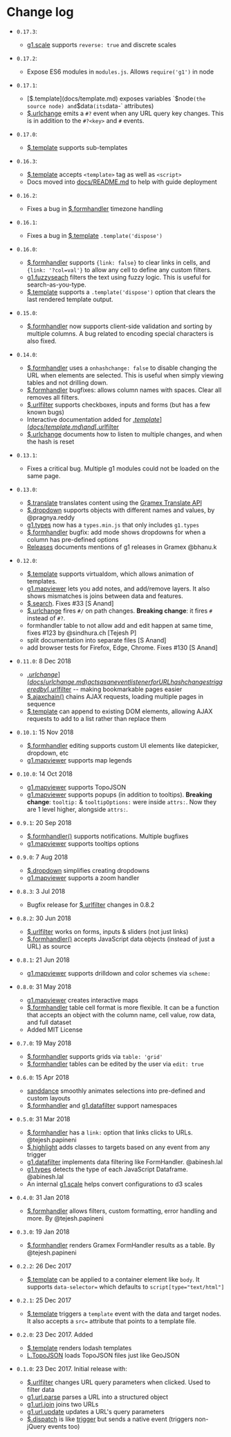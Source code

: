 # Change log

- `0.17.3`:
  - [g1.scale](docs/scale.md) supports `reverse: true` and discrete scales

- `0.17.2`:
  - Expose ES6 modules in `modules.js`. Allows `require('g1')` in node

- `0.17.1`:
    - [$.template](docs/template.md) exposes variables `$node` (the source node)
      and `$data` (its `data-` attributes)
    - [$.urlchange](docs/urlchange.md) emits a `#?` event when any URL query key
      changes. This is in addition to the `#?<key>` and `#` events.

- `0.17.0`:
    - [$.template](docs/template.md) supports sub-templates

- `0.16.3`:
    - [$.template](docs/template.md) accepts `<template>` tag as well as `<script>`
    - Docs moved into [docs/README.md](docs/README.md) to help with guide deployment

- `0.16.2`:
    - Fixes a bug in [$.formhandler](docs/formhandler.md) timezone handling

- `0.16.1`:
    - Fixes a bug in [$.template](docs/template.md) `.template('dispose')`

- `0.16.0`:
    - [$.formhandler](docs/formhandler.md) supports `{link: false}` to clear
      links in cells, and `{link: '?col=val'}` to allow any cell to define any
      custom filters.
    - [g1.fuzzyseach](docs/fuzzysearch.md) filters the text using fuzzy logic.
      This is useful for search-as-you-type.
    - [$.template](docs/template.md) supports a `.template('dispose')` option
      that clears the last rendered template output.

- `0.15.0`:
    - [$.formhandler](docs/formhandler.md) now supports client-side validation
      and sorting by multiple columns. A bug related to encoding special
      characters is also fixed.

- `0.14.0`:
    - [$.formhandler](docs/formhandler.md) uses a `onhashchange: false` to
      disable changing the URL when elements are selected. This is useful when
      simply viewing tables and not drilling down.
    - [$.formhandler](docs/formhandler.md) bugfixes: allows column names with
      spaces. Clear all removes all filters.
    - [$.urlfilter](docs/urlfilter.md) supports checkboxes, inputs and forms
      (but has a few known bugs)
    - Interactive documentation added for [$.template](docs/template.md) and
      [$.urlfilter](docs/urlfilter.md)
    - [$.urlchange](docs/urlchange.md) documents how to listen to multiple
      changes, and when the hash is reset

- `0.13.1`:
    - Fixes a critical bug. Multiple g1 modules could not be loaded on the same page.

- `0.13.0`:
    - [$.translate](docs/translate.md) translates content using the [Gramex Translate API](https://learn.gramener.com/guide/translate/)
    - [$.dropdown](docs/dropdown.md) supports objects with different names and values, by @pragnya.reddy
    - [g1.types](docs/types.md) now has a `types.min.js` that only includes `g1.types`
    - [$.formhandler](docs/formhandler.md) bugfix: add mode shows dropdowns for when a column has pre-defined options
    - [Releases](README.md#releases) documents mentions of g1 releases in Gramex @bhanu.k

- `0.12.0`:
    - [$.template](docs/template.md) supports virtualdom, which allows animation of templates.
    - [g1.mapviewer](docs/mapviewer.md) lets you add notes, and add/remove layers.
      It also shows mismatches is joins between data and features.
    - [$.search](docs/search.md). Fixes #33 [S Anand]
    - [$.urlchange](docs/urlchange.md) fires `#/` on path changes.
      **Breaking change**: it fires `#` instead of `#?`.
    - formhandler table to not allow add and edit happen at same time, fixes #123 by @sindhura.ch [Tejesh P]
    - split documentation into separate files [S Anand]
    - add browser tests for Firefox, Edge, Chrome. Fixes #130 [S Anand]
- `0.11.0`: 8 Dec 2018
    - [$.urlchange](docs/urlchange.md) acts as an event listener for URL hash changes
      triggered by [$.urlfilter](docs/urlfilter.md) -- making bookmarkable pages easier
    - [$.ajaxchain()](docs/ajaxchain.md) chains AJAX requests, loading multiple pages in sequence
    - [$.template](docs/template.md) can append to existing DOM elements, allowing AJAX
      requests to add to a list rather than replace them
- `0.10.1`: 15 Nov 2018
    - [$.formhandler](docs/formhandler.md) editing supports custom UI elements like datepicker, dropdown, etc
    - [g1.mapviewer](docs/mapviewer.md) supports map legends
- `0.10.0`: 14 Oct 2018
    - [g1.mapviewer](docs/mapviewer.md) supports TopoJSON
    - [g1.mapviewer](docs/mapviewer.md) supports popups (in addition to tooltips).
      **Breaking change**: `tooltip:` & `tooltipOptions:` were inside `attrs:`.
      Now they are 1 level higher, alongside `attrs:`.
- `0.9.1`: 20 Sep 2018
    - [$.formhandler()](docs/formhandler.md) supports notifications. Multiple bugfixes
    - [g1.mapviewer](docs/mapviewer.md) supports tooltips options
- `0.9.0`: 7 Aug 2018
    - [$.dropdown](docs/dropdown.md) simplifies creating dropdowns
    - [g1.mapviewer](docs/mapviewer.md) supports a zoom handler
- `0.8.3`: 3 Jul 2018
    - Bugfix release for [$.urlfilter](docs/urlfilter.md) changes in 0.8.2
- `0.8.2`: 30 Jun 2018
    - [$.urlfilter](docs/urlfilter.md) works on forms, inputs & sliders (not just links)
    - [$.formhandler()](docs/formhandler.md) accepts JavaScript data objects (instead of just a URL) as source
- `0.8.1`: 21 Jun 2018
    - [g1.mapviewer](docs/mapviewer.md) supports drilldown and color schemes via `scheme:`
- `0.8.0`: 31 May 2018
    - [g1.mapviewer](docs/mapviewer.md) creates interactive maps
    - [$.formhandler](docs/formhandler.md) table cell format is more flexible. It can
      be a function that accepts an object with the column name, cell value, row
      data, and full dataset
    - Added MIT License
- `0.7.0`: 19 May 2018
    - [$.formhandler](docs/formhandler.md) supports grids via `table: 'grid'`
    - [$.formhandler](docs/formhandler.md) tables can be edited by the user via `edit: true`
- `0.6.0`: 15 Apr 2018
    - [sanddance](docs/sanddance.md) smoothly animates selections into pre-defined and custom layouts
    - [$.formhandler](docs/formhandler.md) and [g1.datafilter](docs/datafilter.md) support namespaces
- `0.5.0`: 31 Mar 2018
    - [$.formhandler](docs/formhandler.md) has a `link:` option that links clicks to URLs. @tejesh.papineni
    - [$.highlight](docs/highlight.md) adds classes to targets based on any event from any trigger
    - [g1.datafilter](docs/datafilter.md) implements data filtering like FormHandler. @abinesh.lal
    - [g1.types](docs/types.md) detects the type of each JavaScript Dataframe. @abinesh.lal
    - An internal [g1.scale](docs/scale.md) helps convert configurations to d3 scales
- `0.4.0`: 31 Jan 2018
    - [$.formhandler](docs/formhandler.md) allows filters, custom formatting, error handling and more. By @tejesh.papineni
- `0.3.0`: 19 Jan 2018
    - [$.formhandler](docs/formhandler.md) renders Gramex FormHandler results as a table. By @tejesh.papineni
- `0.2.2`: 26 Dec 2017
    - [$.template](docs/template.md) can be applied to a container element like `body`. It supports
      `data-selector=` which defaults to `script[type="text/html"]`
- `0.2.1`: 25 Dec 2017
    - [$.template](docs/template.md) triggers a `template` event with the data and target nodes.
      It also accepts a `src=` attribute that points to a template file.
- `0.2.0`: 23 Dec 2017. Added
    - [$.template](docs/template.md) renders lodash templates
    - [L.TopoJSON](docs/topojson.md) loads TopoJSON files just like GeoJSON
- `0.1.0`: 23 Dec 2017. Initial release with:
    - [$.urlfilter](docs/urlfilter.md) changes URL query parameters when clicked. Used to filter data
    - [g1.url.parse](docs/url.md#g1-url-parse) parses a URL into a structured object
    - [g1.url.join](docs/url.md#g1-url-join) joins two URLs
    - [g1.url.update](docs/url.md#g1-url-update) updates a URL's query parameters
    - [$.dispatch](docs/dispatch.md) is like [trigger](https://api.jquery.com/trigger/) but sends a native event (triggers non-jQuery events too)
